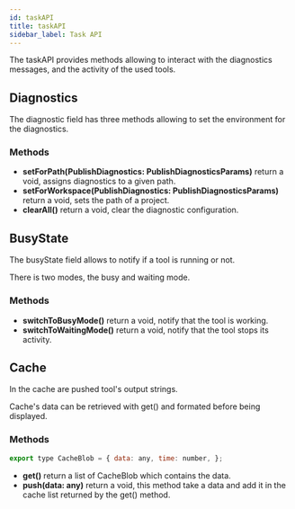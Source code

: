 ```yaml
---
id: taskAPI
title: taskAPI
sidebar_label: Task API
---
```


The taskAPI provides methods allowing to interact with the diagnostics messages, and the activity of the used tools.

## Diagnostics

The diagnostic field has three methods allowing to set the environment for the diagnostics.

### Methods

* **setForPath(PublishDiagnostics: PublishDiagnosticsParams)** return a void, assigns diagnostics to a given path.
* **setForWorkspace(PublishDiagnostics: PublishDiagnosticsParams)** return a void, sets the path of a project.
* **clearAll()** return a void, clear the diagnostic configuration.

## BusyState

The busyState field allows to notify if a tool is running or not.

There is two modes, the busy and waiting mode.

### Methods

* **switchToBusyMode()** return a void, notify that the tool is working.
* **switchToWaitingMode()** return a void, notify that the tool stops its activity.

## Cache

In the cache are pushed tool's output strings.

Cache's data can be retrieved with get() and formated before being displayed.

### Methods

```js
export type CacheBlob = { data: any, time: number, };
```

* **get()** return a list of CacheBlob which contains the data.
* **push(data: any)** return a void, this method take a data and add it in the cache list returned by the get() method.
